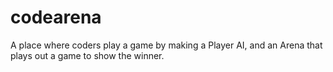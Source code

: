 # codearena
A place where coders play a game by making a Player AI, and an Arena that plays out a game to show the winner.

